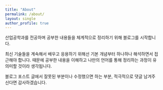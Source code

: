 ```yaml
---
title: "About"
permalink: /about/
layout: single
author_profile: true
---
```


산업공학과를 전공하며 공부한 내용들을 체계적으로 정리하기 위해 블로그를 시작합니다.

최신 기술들을 계속해서 배우고 응용하기 위해선 기본 개념부터 하나하나 해석하면서 접근해야 합니다.
때문에 공부한 내용을 이해하고 나만의 언어를 통해 정리하는 과정이 유의미할 것이라 생각됩니다.

블로그 포스트 글에서 잘못된 부분이나 수정했으면 하는 부분, 적극적으로 댓글 남겨주신다면 감사하겠습니다.
